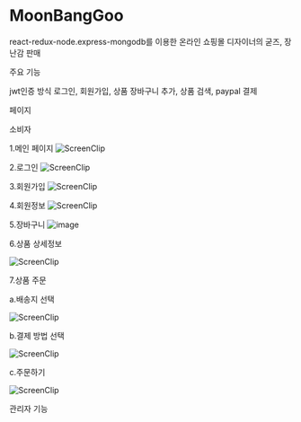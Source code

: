 # MoonBangGoo
react-redux-node.express-mongodb를 이용한 온라인 쇼핑몰
디자이너의 굳즈, 장난감 판매

주요 기능 

 jwt인증 방식 로그인, 회원가입, 
 상품 장바구니 추가, 상품 검색,
 paypal 결제



페이지

소비자 

1.메인 페이지 
![ScreenClip](https://user-images.githubusercontent.com/37561568/124262838-7ffae780-db6d-11eb-86fa-bbd1ccc1faf7.png)


2.로그인 
![ScreenClip](https://user-images.githubusercontent.com/37561568/124262637-3dd1a600-db6d-11eb-87eb-3243610f75c9.png)


3.회원가입
![ScreenClip](https://user-images.githubusercontent.com/37561568/124263034-b89ac100-db6d-11eb-87af-53188901a2e3.png)



4.회원정보
![ScreenClip](https://user-images.githubusercontent.com/37561568/124263154-dd8f3400-db6d-11eb-8fcb-0e1e3a6bd5b1.png)



5.장바구니
![image](https://user-images.githubusercontent.com/37561568/124262589-30b4b700-db6d-11eb-8990-dc3acf21670d.png)


6.상품 상세정보

![ScreenClip](https://user-images.githubusercontent.com/37561568/124262053-85a3fd80-db6c-11eb-9a48-cd496cbc231d.png)



7.상품 주문

  a.배송지 선택
  
  ![ScreenClip](https://user-images.githubusercontent.com/37561568/124264450-72def800-db6f-11eb-9c5d-d897d11245eb.png)


  b.결제 방법 선택
  
  ![ScreenClip](https://user-images.githubusercontent.com/37561568/124264464-78d4d900-db6f-11eb-9e2a-b3738ddaf29a.png)
  
  c.주문하기

  ![ScreenClip](https://user-images.githubusercontent.com/37561568/124264514-88542200-db6f-11eb-94aa-88400a493d89.png)


관리자 기능 




